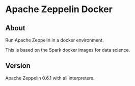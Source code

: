 # Apache Zeppelin Docker

## About

Run Apache Zeppelin in a docker environment.

This is based on the Spark docker images for data science.

## Version

Apache Zeppelin 0.6.1 with all interpreters.
